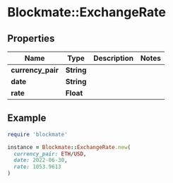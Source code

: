 # Blockmate::ExchangeRate

## Properties

| Name | Type | Description | Notes |
| ---- | ---- | ----------- | ----- |
| **currency_pair** | **String** |  |  |
| **date** | **String** |  |  |
| **rate** | **Float** |  |  |

## Example

```ruby
require 'blockmate'

instance = Blockmate::ExchangeRate.new(
  currency_pair: ETH/USD,
  date: 2022-06-30,
  rate: 1053.9613
)
```

